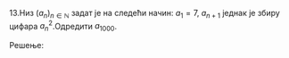 13.Низ $(a_n)_{n \in \mathbb{N}}$ задат је на следећи начин: $а_1 = 7$, $a_{n+1}$ једнак је збиру цифара $а_n^2$.Одредити $а_{1000}$.





Решење: 